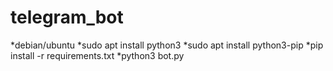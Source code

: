 # telegram_bot

*debian/ubuntu
*sudo apt install python3
*sudo apt install python3-pip
*pip install -r requirements.txt
*python3 bot.py


